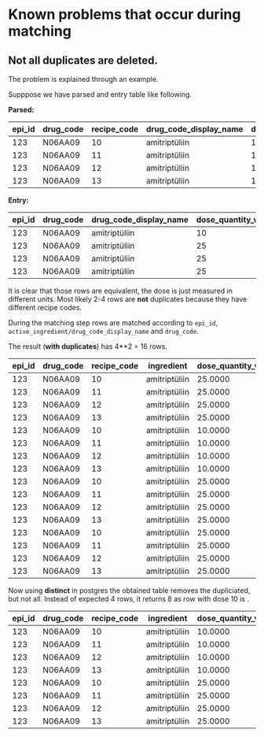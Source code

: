 

# Known problems that occur during matching

## Not all duplicates are deleted.

The problem is explained through an example.

Supppose we have parsed and entry table like following.

**Parsed:**

epi_id | drug_code| recipe_code| drug_code_display_name | dose_quantity_value | dose_quantity_unit | rate_quantity_value | rate_quantity_unit |  
--|--|--|--|--|--|--|--|
123 | N06AA09 |10 | amitriptüliin | 1 | tablett| 2 | korda   
123 | N06AA09 |11 | amitriptüliin | 1 | tablett|  |   
123 | N06AA09 |12 | amitriptüliin | 1 | tablett|  |   
123 | N06AA09 |13 |amitriptüliin | 1 | tablett|  |  

**Entry:**

epi_id | drug_code | drug_code_display_name | dose_quantity_value | dose_quantity_unit | rate_quantity_value | rate_quantity_unit | 
--|--|--|--|--|--|--|
123 | N06AA09 |amitriptüliin | 10 | mg|  | 
123 | N06AA09 |amitriptüliin | 25 | mg|  | 
123 | N06AA09 |amitriptüliin | 25 | mg|  | 
123 | N06AA09 |amitriptüliin | 25 | mg|  | 

It is clear that those rows are equivalent, the dose is just measured in different units. Most likely 2-4 rows are **not** duplicates because they have different recipe codes. 

During the matching step rows are matched according to  `epi_id`, `active_ingredient/drug_code_display_name` and `drug_code`.

The result (**with duplicates**) has 4**2 = 16 rows. 

epi_id | drug_code |recipe_code| ingredient | dose_quantity_value_entry | dose_quantity_value_parsed |  dose_quantity_unit_entry |   dose_quantity_unit_parsed |  rate_quantity_value_entry |rate_quantity_value_parsed  | rate_quantity_unit_entry | rate_quantity_unit_parsed | 
--|--|--|--|--|--|--|--|--|--|--|--|
123|N06AA09|10|amitriptüliin|25.0000|1|mg|tablett||2||korda|
123|N06AA09|11|amitriptüliin|25.0000|1|mg|tablett|||||
123|N06AA09|12|amitriptüliin|25.0000|1|mg|tablett|||||
123|N06AA09|13|amitriptüliin|25.0000|1|mg|tablett|||||
123|N06AA09|10|amitriptüliin|10.0000|1|mg|tablett||2||korda|
123|N06AA09|11|amitriptüliin|10.0000|1|mg|tablett|||||
123|N06AA09|12|amitriptüliin|10.0000|1|mg|tablett|||||
123|N06AA09|13|amitriptüliin|10.0000|1|mg|tablett|||||
123|N06AA09|10|amitriptüliin|25.0000|1|mg|tablett||2||korda|
123|N06AA09|11|amitriptüliin|25.0000|1|mg|tablett|||||
123|N06AA09|12|amitriptüliin|25.0000|1|mg|tablett|||||
123|N06AA09|13|amitriptüliin|25.0000|1|mg|tablett|||||
123|N06AA09|10|amitriptüliin|25.0000|1|mg|tablett||2||korda|
123|N06AA09|11|amitriptüliin|25.0000|1|mg|tablett|||||
123|N06AA09|12|amitriptüliin|25.0000|1|mg|tablett|||||
123|N06AA09|13|amitriptüliin|25.0000|1|mg|tablett|||||


Now using **distinct** in postgres the obtained table removes the dupliciated, but not all. Instead of expected 4 rows, it returns 8 as row with dose 10 is .

epi_id | drug_code |recipe_code| ingredient | dose_quantity_value_entry | dose_quantity_value_parsed |  dose_quantity_unit_entry |   dose_quantity_unit_parsed |  rate_quantity_value_entry |rate_quantity_value_parsed  | rate_quantity_unit_entry | rate_quantity_unit_parsed | 
--|--|--|--|--|--|--|--|--|--|--|--|
123|N06AA09|10|amitriptüliin|10.0000|1|mg|tablett||2|
123|N06AA09|11|amitriptüliin|10.0000|1|mg|tablett|||
123|N06AA09|12|amitriptüliin|10.0000|1|mg|tablett|||
123|N06AA09|13|amitriptüliin|10.0000|1|mg|tablett|||
123|N06AA09|10|amitriptüliin|25.0000|1|mg|tablett||2|
123|N06AA09|11|amitriptüliin|25.0000|1|mg|tablett|||
123|N06AA09|12|amitriptüliin|25.0000|1|mg|tablett|||
123|N06AA09|13|amitriptüliin|25.0000|1|mg|tablett|||






